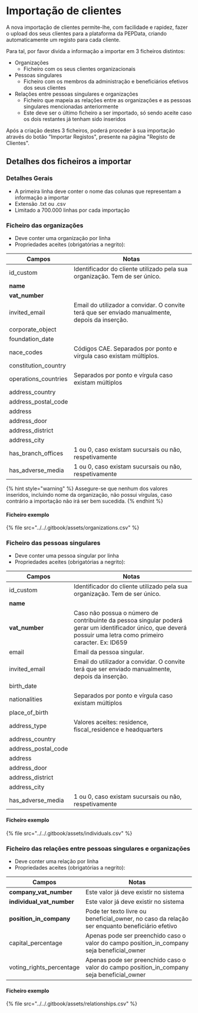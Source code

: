 # Importação de clientes

A nova importação de clientes permite-lhe, com facilidade e rapidez, fazer o upload dos seus clientes para a plataforma da PEPData, criando automaticamente um registo para cada cliente.

Para tal, por favor divida a informação a importar em 3 ficheiros distintos:

* Organizações
  * Ficheiro com os seus clientes organizacionais
* Pessoas singulares
  * Ficheiro com os membros da administração e beneficiários efetivos dos seus clientes
* Relações entre pessoas singulares e organizações
  * Ficheiro que mapeia as relações entre as organizações e as pessoas singulares mencionadas anteriormente
  * Este deve ser o último ficheiro a ser importado, só sendo aceite caso os dois restantes já tenham sido inseridos

Após a criação destes 3 ficheiros, poderá proceder à sua importação através do botão "Importar Registos", presente na página "Registo de Clientes".

## Detalhes dos ficheiros a importar

### Detalhes Gerais

* A primeira linha deve conter o nome das colunas que representam a informação a importar
* Extensão .txt ou .csv
* Limitado a 700.000 linhas por cada importação

### Ficheiro das organizações

* Deve conter uma organização por linha
* Propriedades aceites (obrigatórias a negrito):

| Campos                | Notas                                                                                           |
| --------------------- | ----------------------------------------------------------------------------------------------- |
| id\_custom            | Identificador do cliente utilizado pela sua organização. Tem de ser único.                      |
| **name**              |                                                                                                 |
| **vat\_number**       |                                                                                                 |
| invited\_email        | Email do utilizador a convidar. O convite terá que ser enviado manualmente, depois da inserção. |
| corporate\_object     |                                                                                                 |
| foundation\_date      |                                                                                                 |
| nace\_codes           | Códigos CAE. Separados por ponto e vírgula caso existam múltiplos.                              |
| constitution\_country |                                                                                                 |
| operations\_countries | Separados por ponto e vírgula caso existam múltiplos                                            |
| address\_country      |                                                                                                 |
| address\_postal\_code |                                                                                                 |
| address               |                                                                                                 |
| address\_door         |                                                                                                 |
| address\_district     |                                                                                                 |
| address\_city         |                                                                                                 |
| has\_branch\_offices  | 1 ou 0, caso existam sucursais ou não, respetivamente                                           |
| has\_adverse\_media   | 1 ou 0, caso existam sucursais ou não, respetivamente                                           |

{% hint style="warning" %}
Assegure-se que nenhum dos valores inseridos, incluindo nome da organização, não possui vírgulas, caso contrário a importação não irá ser bem sucedida.
{% endhint %}

#### Ficheiro exemplo

{% file src="../../.gitbook/assets/organizations.csv" %}

### Ficheiro das pessoas singulares

* Deve conter uma pessoa singular por linha
* Propriedades aceites (obrigatórias a negrito):

| Campos                | Notas                                                                                                                                                           |
| --------------------- | --------------------------------------------------------------------------------------------------------------------------------------------------------------- |
| id\_custom            | Identificador do cliente utilizado pela sua organização. Tem de ser único.                                                                                      |
| **name**              |                                                                                                                                                                 |
| **vat\_number**       | Caso não possua o número de contribuinte da pessoa singular poderá gerar um identificador único, que deverá possuir uma letra como primeiro caracter. Ex: ID659 |
| email                 | Email da pessoa singular.                                                                                                                                       |
| invited\_email        | Email do utilizador a convidar. O convite terá que ser enviado manualmente, depois da inserção.                                                                 |
| birth\_date           |                                                                                                                                                                 |
| nationalities         | Separados por ponto e vírgula caso existam múltiplos                                                                                                            |
| place\_of\_birth      |                                                                                                                                                                 |
| address\_type         | Valores aceites: residence, fiscal\_residence e headquarters                                                                                                    |
| address\_country      |                                                                                                                                                                 |
| address\_postal\_code |                                                                                                                                                                 |
| address               |                                                                                                                                                                 |
| address\_door         |                                                                                                                                                                 |
| address\_district     |                                                                                                                                                                 |
| address\_city         |                                                                                                                                                                 |
| has\_adverse\_media   | 1 ou 0, caso existam sucursais ou não, respetivamente                                                                                                           |

#### Ficheiro exemplo

{% file src="../../.gitbook/assets/individuals.csv" %}

### Ficheiro das relações entre pessoas singulares e organizações

* Deve conter uma relação por linha
* Propriedades aceites (obrigatórias a negrito):

| Campos                      | Notas                                                                                           |
| --------------------------- | ----------------------------------------------------------------------------------------------- |
| **company\_vat\_number**    | Este valor já deve existir no sistema                                                           |
| **individual\_vat\_number** | Este valor já deve existir no sistema                                                           |
| **position\_in\_company**   | Pode ter texto livre ou beneficial\_owner, no caso da relação ser enquanto beneficiário efetivo |
| capital\_percentage         | Apenas pode ser preenchido caso o valor do campo position\_in\_company seja beneficial\_owner   |
| voting\_rights\_percentage  | Apenas pode ser preenchido caso o valor do campo position\_in\_company seja beneficial\_owner   |

#### Ficheiro exemplo

{% file src="../../.gitbook/assets/relationships.csv" %}
